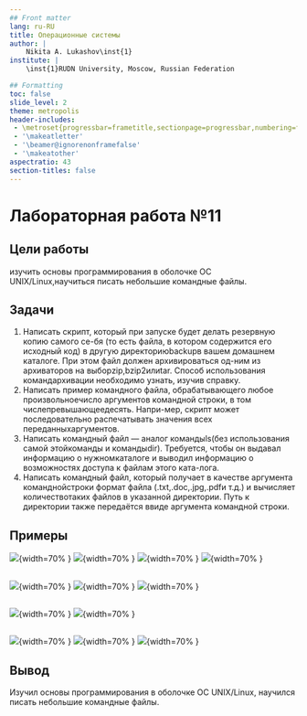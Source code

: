 ```yaml
---
## Front matter
lang: ru-RU
title: Операционные системы
author: |
	Nikita A. Lukashov\inst{1}
institute: |
	\inst{1}RUDN University, Moscow, Russian Federation

## Formatting
toc: false
slide_level: 2
theme: metropolis
header-includes: 
 - \metroset{progressbar=frametitle,sectionpage=progressbar,numbering=fraction}
 - '\makeatletter'
 - '\beamer@ignorenonframefalse'
 - '\makeatother'
aspectratio: 43
section-titles: false
---
```


# Лабораторная работа №11

## Цели работы

изучить основы программирования в оболочке ОС UNIX/Linux,научиться писать небольшие командные файлы. 


## Задачи

1. Написать скрипт, который при запуске будет делать резервную копию самого се-бя (то есть файла, в котором содержится его исходный код) в другую директориюbackupв вашем домашнем каталоге. При этом файл должен архивироваться од-ним из архиваторов на выборzip,bzip2илиtar. Способ использования командархивации необходимо узнать, изучив справку.
2. Написать пример командного файла, обрабатывающего любое произвольноечисло аргументов командной строки, в том числепревышающеедесять. Напри-мер, скрипт может последовательно распечатывать значения всех переданныхаргументов.
3. Написать командный файл — аналог командыls(без использования самой этойкоманды и командыdir). Требуется, чтобы он выдавал информацию о нужномкаталоге и выводил информацию о возможностях доступа к файлам этого ката-лога.
4. Написать командный файл, который получает в качестве аргумента команднойстроки формат файла (.txt,.doc,.jpg,.pdfи т.д.) и вычисляет количествотаких файлов в указанной директории. Путь к директории также передаётся ввиде аргумента командной строки.

## Примеры

![](img/1.jpg){width=70% }
![](img/3.jpg){width=70% }
![](img/2.png){width=70% }
![](img/4.png){width=70% }

## 
![](img/5.jpg){width=70% }
![](img/6.png){width=70% }
![](img/111.png){width=70% }

 
## 

![](img/9.jpg){width=70% }
![](img/10.jpg){width=70% }


## 

![](img/11.png){width=70% }
![](img/13.png){width=70% }
![](img/14.jpg){width=70% }


## Вывод

Изучил основы программирования в оболочке ОС UNIX/Linux, научился писать небольшие командные файлы.


